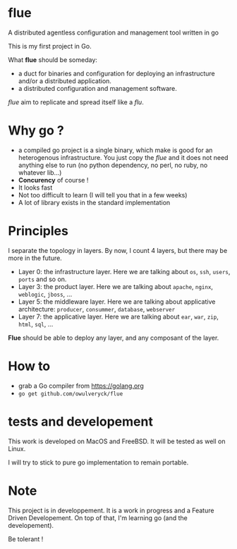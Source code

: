 # flue
A distributed agentless configuration and management tool written in go

This is my first project in Go.

What **flue** should be someday:
- a duct for binaries and configuration for deploying an infrastructure and/or a distributed application.
- a distributed configuration and management software.

*flue* aim to replicate and spread itself like a *flu*.

# Why go ?

- a compiled go project is a single binary, which make is good for an heterogenous infrastructure. You just copy the *flue* and it does not need anything else to run (no python dependency, no perl, no ruby, no whatever lib...)
- **Concurency** of course !
- It looks fast
- Not too difficult to learn (I will tell you that in a few weeks)
- A lot of library exists in the standard implementation

# Principles

I separate the topology in layers.
By now, I count 4 layers, but there may be more in the future.
- Layer 0: the infrastructure layer. Here we are talking about `os`, `ssh`, `users`, `ports` and so on.
- Layer 3: the product layer. Here we are talking about `apache`, `nginx`, `weblogic`, `jboss`, ...
- Layer 5: the middleware layer. Here we are talking about applicative architecture: `producer`, `consummer`, `database`, `webserver`
- Layer 7: the applicative layer. Here we are talking about `ear`, `war`, `zip`, `html`, `sql`, ...

**Flue** should be able to deploy any layer, and any composant of the layer.

# How to

* grab a Go compiler from https://golang.org
* `go get github.com/owulveryck/flue`

# tests and developement

This work is developed on MacOS and FreeBSD.
It will be tested as well on Linux.

I will try to stick to pure go implementation to remain portable.

# Note
This project is in developpement.
It is a work in progress and a Feature Driven Developement.
On top of that, I'm learning go (and the developement). 

Be tolerant !
